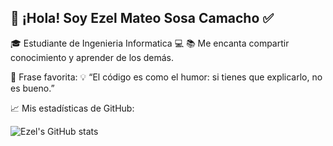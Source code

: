 ## 👋 ¡Hola! Soy Ezel Mateo Sosa Camacho ✅

🎓 Estudiante de Ingenieria Informatica 💻
📚 Me encanta compartir conocimiento y aprender de los demás.

💬 Frase favorita:
💡 “El código es como el humor: si tienes que explicarlo, no es bueno.”

📈 Mis estadísticas de GitHub:

![Ezel's GitHub stats](https://github-readme-stats.vercel.app/api?username=Ezel&show_icons=true&theme=tokyonight)
